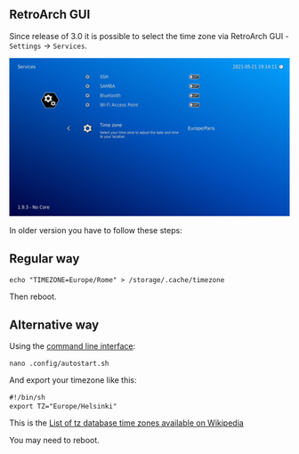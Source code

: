 ## RetroArch GUI

Since release of 3.0 it is possible to select the time zone via RetroArch GUI - `Settings` -> `Services`.

![Timezone](images/timezone.png)

In older version you have to follow these steps:

## Regular way

    echo "TIMEZONE=Europe/Rome" > /storage/.cache/timezone

Then reboot.

## Alternative way

Using the [command line interface](Accessing-Lakka-filesystem):

    nano .config/autostart.sh

And export your timezone like this:

    #!/bin/sh
    export TZ="Europe/Helsinki"

This is the [List of tz database time zones available on Wikipedia](https://en.wikipedia.org/wiki/List_of_tz_database_time_zones)

You may need to reboot.
